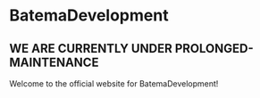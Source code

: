 # BatemaDevelopment

## WE ARE CURRENTLY UNDER PROLONGED-MAINTENANCE

Welcome to the official website for BatemaDevelopment!

